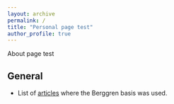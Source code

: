 ```yaml
---
layout: archive
permalink: /
title: "Personal page test"
author_profile: true
---
```



About page test

## General


- List of [articles](/about/page_refs.html) where the Berggren basis was used.


